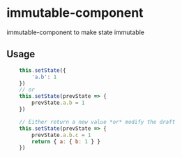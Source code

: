 # immutable-component
immutable-component to make state immutable


## Usage

```javascript
    this.setState({
        'a.b': 1
    })
    // or 
    this.setState(prevState => {
        prevState.a.b = 1
    })

    // Either return a new value *or* modify the draft
    this.setState(prevState => {
        prevState.a.b.c = 1
        return { a: { b: 1 } }
    })
```
